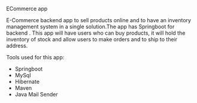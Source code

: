ECommerce app

E-Commerce backend app to sell products online and to have an inventory management system in a single solution.The app has Springboot for backend . This app will have users who can buy products, it will hold the inventory of stock and allow users to make orders and to ship to their address.

Tools used for this app:

- Springboot
- MySql
- Hibernate
- Maven
- Java Mail Sender
